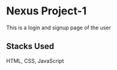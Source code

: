 # Nexus Project-1
This is a login and signup page of the user 

## Stacks Used
HTML, CSS, JavaScript
